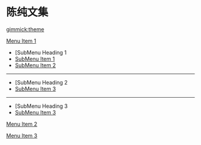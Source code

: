 <!--
  -- Name of your wiki
  -- Do NOT remove the leading `#` character.
  -->

# 陈纯文集


<!--
  -- Default theme
  -- (Read: http://dynalon.github.io/mdwiki/#!customizing.md#Theme_chooser)
  -->

[gimmick:theme](flatly)


<!--
  -- Navigation
  -- (Read: http://dynalon.github.io/mdwiki/#!quickstart.md#Adding_a_navigation)
  -->

<!-- [About](pages/about.md) -->

<!-- 
[2015]()

    * [大猫，以及一个时代的结束](pages/2015/大猫，以及一个时代的结束.md)

    * [中国自由保守主义的没落](pages/2015/中国自由保守主义的没落.md)

    * [作为时代人格的陈冠希老师](pages/2015/作为时代人格的陈冠希老师.md)

    * [左翼自由主义的中国化](pages/2015/左翼自由主义的中国化.md)

    * [我为什么是一个不婚主义者](pages/2015/我为什么是一个不婚主义者.md)

    * [死于少女时代](pages/2015/死于少女时代.md)

    * [若干年后，如果我遇到另一个你](pages/2015/若干年后，如果我遇到另一个你.md)


[2016]()

    * [爱情没有你们想象得那么美好](pages/2016/爱情没有你们想象得那么美好.md)

    * [从改良变革之争看自由派的未来](pages/2016/从改良变革之争看自由派的未来.md)

    * [李安与旧秩序的崩溃](pages/2016/李安与旧秩序的崩溃.md)

    * [施派的危险性，或当下知识分子的限度](pages/2016/施派的危险性，或当下知识分子的限度.md)

    * [世上到处都是不爱子女的父母](pages/2016/世上到处都是不爱子女的父母.md)

    * [文化保守主义与秩序的焦虑](pages/2016/文化保守主义与秩序的焦虑.md)

    * [一种类似"人格分裂"的伦理学](pages/2016/一种类似"人格分裂"的伦理学.md)

    * [有情饮水饱](pages/2016/有情饮水饱.md)

    * [政治"哲人"甘阳](pages/2016/政治"哲人"甘阳.md)

    * [中国的左翼自由主义者为什么不应该是"白左"](pages/2016/中国的左翼自由主义者为什么不应该是"白左".md)

    * [自由主义者的"心力"](pages/2016/自由主义者的"心力".md)

    * [作为政治哲学一部分的爱情哲学](pages/2016/作为政治哲学一部分的爱情哲学.md)

[2017]()

    * [爱情兼容论](https://github.com/ChenChunCamus/article/tree/master/2017)

    * [丧文化和中年危机背后的大国哲学](pages/2017/丧文化和中年危机背后的大国哲学.md)

    * [血腥的对话](pages/2017/血腥的对话.md)

    * [学术成就与个人道德](pages/2017/学术成就与个人道德.md)

    * [志明与春娇救春娇与志明](pages/2017/志明与春娇救春娇与志明.md)

    * [自由主义的婚姻家庭观之演变](pages/2017/自由主义的婚姻家庭观之演变.md)

    * [中国教育，小粉红和不婚主义](pages/2017/中国教育，小粉红和不婚主义.md)

    * [中国伯林学------一部被自由保守主义挟持的历史](pages/2017/中国伯林学------一部被自由保守主义挟持的历史.md)

    * [作为一种政治哲学的不婚主义](pages/2017/作为一种政治哲学的不婚主义.md)

    * [作为精神治疗术的哲学](pages/2017/作为精神治疗术的哲学.md)

    * [纵无永恒之爱，亦能活出意义](pages/2017/纵无永恒之爱，亦能活出意义.md)

[2018]()

    * [大陆自由派在台湾（一）：口炮党领袖](pages/2018/大陆自由派在台湾（一）：口炮党领袖.md)

    * [大陆自由派在台湾（二）：第一小生](pages/2018/大陆自由派在台湾（二）：第一小生.md)

    * [大陆自由派在台湾（三）：聪头与生哥](pages/2018/大陆自由派在台湾（三）：聪头与生哥.md)

    * [大陆自由派在台湾（四）：四个视角下的中国施特劳斯学派](pages/2018/大陆自由派在台湾（四）：四个视角下的中国施特劳斯学派.md)

    * [自由主义的重生与政治德性](pages/2018/自由主义的重生与政治德性.md)

    * [共和国的黄昏](pages/2018/共和国的黄昏.md)

    * [高雄杂感](pages/2018/高雄杂感.md)

    * [关于伊斯坦布尔的道德现象学](pages/2018/关于伊斯坦布尔的道德现象学.md)

    * [清除启蒙毒------刘小枫的反平等主义](pages/2018/清除启蒙毒------刘小枫的反平等主义.md)

    * [我和我的读者们](pages/2018/我和我的读者们.md)

    * [五月风暴的中国继承人](pages/2018/五月风暴的中国继承人.md)

    * [我们应当如何面对这个时世](pages/2018/我们应当如何面对这个时世.md)

    * [已经打响的精神内战](pages/2018/已经打响的精神内战.md)

    * [伊斯坦布尔的日常](pages/2018/伊斯坦布尔的日常.md)

    * [这个时代的左翼青年](pages/2018/这个时代的左翼青年.md)

[2019]()

    * [作为一个"深二代"是什么样的体验（一）](pages/2019/作为一个"深二代"是什么样的体验（一）.md)

    * [作为一个"深二代"是什么样的体验（二）](pages/2019/作为一个"深二代"是什么样的体验（二）.md)

    * [作为一个"深二代"是什么样的体验（三）](pages/2019/作为一个"深二代"是什么样的体验（三）.md)

    * [作为一个"深二代"是什么样的体验（四）](pages/2019/作为一个"深二代"是什么样的体验（四）.md)

    * [中国知识分子的分裂与舆论的两极分化](pages/2019/中国知识分子的分裂与舆论的两极分化.md)

    * [这个国家想要什么样的年轻人](pages/2019/这个国家想要什么样的年轻人.md)

    * [深二代，一个矛盾的身份](pages/2019/深二代，一个矛盾的身份.md)

    * [文科知识分子的生存焦虑与身份焦虑](pages/2019/文科知识分子的生存焦虑与身份焦虑.md)

    * [如何理解这个时代的文化商人](pages/2019/如何理解这个时代的文化商人.md)

    * [大国阴影下的越南](pages/2019/大国阴影下的越南.md)

    * [关于米兔的康德主义诠释](pages/2019/关于米兔的康德主义诠释.md)

    * [从任正非的访谈看中国精英阶层的价值共识](pages/2019/从任正非的访谈看中国精英阶层的价值共识.md)

-->


[Menu Item 1]()

  * [SubMenu Heading 1
  * [SubMenu Item 1](pages/subitem1.md)
  * [SubMenu Item 2](pages/subitem2.md)
- - - -
  * [SubMenu Heading 2
  * [SubMenu Item 3](pages/subitem3.md)
- - - -
  * [SubMenu Heading 3
  * [SubMenu Item 3](pages/subitem3.md)

[Menu Item 2](pages/item2.md)

[Menu Item 3](pages/item3.md)


<!--
  -- Change the Language
  -- Could be useful when there's more than one language wiki.
  -->

<!--
[Change the Language]()

    * [English (United States)](/en_US/)
    * [English (United Kingdom)](/en_GB/)
    * [Italian](/it/)
-->

<!--
  -- Let the user choose a theme
  -- (Read: http://dynalon.github.io/mdwiki/#!quickstart.md#Adding_a_navigation)
  -->

<!--
[gimmick:themechooser](Choose theme)
-->
